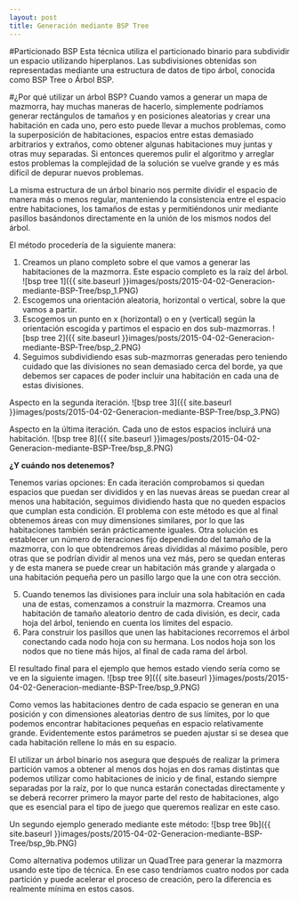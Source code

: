 ```yaml
---
layout: post
title: Generación mediante BSP Tree
---
```


#Particionado BSP
Esta técnica utiliza el particionado binario para subdividir un espacio utilizando hiperplanos. Las subdivisiones obtenidas son representadas mediante una estructura de datos de tipo árbol, conocida como BSP Tree o Árbol BSP.

#¿Por qué utilizar un árbol BSP?
Cuando vamos a generar un mapa de mazmorra, hay muchas maneras de hacerlo, simplemente podríamos generar rectángulos de tamaños y en posiciones aleatorias y crear una habitación en cada uno, pero esto puede llevar a muchos problemas, como la superposición de habitaciones, espacios entre estas demasiado arbitrarios y extraños, como obtener algunas habitaciones muy juntas y otras muy separadas. Si entonces queremos pulir el algoritmo y arreglar estos problemas la complejidad de la solución se vuelve grande y es más difícil de depurar nuevos problemas.

La misma estructura de un árbol binario nos permite dividir el espacio de manera más o menos regular, manteniendo la consistencia entre el espacio entre habitaciones, los tamaños de estas y permitiéndonos unir mediante pasillos basándonos directamente en la unión de los mismos nodos del árbol.

El método procedería de la siguiente manera:

1. Creamos un plano completo sobre el que vamos a generar las habitaciones de la mazmorra. Este espacio completo es la raíz del árbol.
![bsp tree 1]({{ site.baseurl }}images/posts/2015-04-02-Generacion-mediante-BSP-Tree/bsp_1.PNG)
2. Escogemos una orientación aleatoria, horizontal o vertical, sobre la que vamos a partir.
3. Escogemos un punto en x (horizontal) o en y (vertical) según la orientación escogida y partimos el espacio en dos sub-mazmorras.
![bsp tree 2]({{ site.baseurl }}images/posts/2015-04-02-Generacion-mediante-BSP-Tree/bsp_2.PNG)
4. Seguimos subdividiendo esas sub-mazmorras generadas pero teniendo cuidado que las divisiones no sean demasiado cerca del borde, ya que debemos ser capaces de poder incluir una habitación en cada una de estas divisiones.

Aspecto en la segunda iteración.
![bsp tree 3]({{ site.baseurl }}images/posts/2015-04-02-Generacion-mediante-BSP-Tree/bsp_3.PNG)

Aspecto en la última iteración. Cada uno de estos espacios incluirá una habitación.
![bsp tree 8]({{ site.baseurl }}images/posts/2015-04-02-Generacion-mediante-BSP-Tree/bsp_8.PNG)

**¿Y cuándo nos detenemos?**

Tenemos varias opciones:
En cada iteración comprobamos si quedan espacios que puedan ser divididos y en las nuevas áreas se puedan crear al menos una habitación, seguimos dividiendo hasta que no queden espacios que cumplan esta condición. El problema con este método es que al final obtenemos áreas con muy dimensiones similares, por lo que las habitaciones también serán prácticamente iguales.
Otra solución es establecer un número de iteraciones fijo dependiendo del tamaño de la mazmorra, con lo que obtendremos áreas divididas al máximo posible, pero otras que se podrían dividir al menos una vez más, pero se quedan enteras y de esta manera se puede crear un habitación más grande y alargada o una habitación pequeña pero un pasillo largo que la une con otra sección.

5. Cuando tenemos las divisiones para incluir una sola habitación en cada una de estas, comenzamos a construir la mazmorra. Creamos una habitación de tamaño aleatorio dentro de cada división, es decir, cada hoja del árbol, teniendo en cuenta los límites del espacio.
6. Para construir los pasillos que unen las habitaciones recorremos el árbol conectando cada nodo hoja con su hermana. Los nodos hoja son los nodos que no tiene más hijos, al final de cada rama del árbol.

El resultado final para el ejemplo que hemos estado viendo sería como se ve en la siguiente imagen.
![bsp tree 9]({{ site.baseurl }}images/posts/2015-04-02-Generacion-mediante-BSP-Tree/bsp_9.PNG)


Como vemos las habitaciones dentro de cada espacio se generan en una posición y con dimensiones aleatorias dentro de sus límites, por lo que podemos encontrar habitaciones pequeñas en espacio relativamente grande. Evidentemente estos parámetros se pueden ajustar si se desea que cada habitación rellene lo más en su espacio.

El utilizar un árbol binario nos asegura que después de realizar la primera partición vamos a obtener al menos dos hojas en dos ramas distintas que podemos utilizar como habitaciones de inicio y de final, estando siempre separadas por la raíz, por lo que nunca estarán conectadas directamente y se deberá recorrer primero la mayor parte del resto de habitaciones, algo que es esencial para el tipo de juego que queremos realizar en este caso.

Un segundo ejemplo generado mediante este método:
![bsp tree 9b]({{ site.baseurl }}images/posts/2015-04-02-Generacion-mediante-BSP-Tree/bsp_9b.PNG)

Como alternativa podemos utilizar un QuadTree para generar la mazmorra usando este tipo de técnica. En ese caso tendríamos cuatro nodos por cada partición y puede acelerar el proceso de creación, pero la diferencia es realmente mínima en estos casos.
